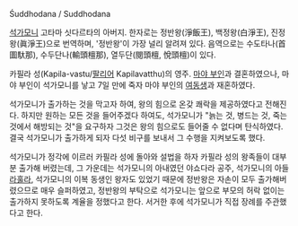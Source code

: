 Śuddhodana / Suddhodana

[석가모니](%EC%84%9D%EA%B0%80%EB%AA%A8%EB%8B%88.md) 고타마 싯다르타의 아버지. 한자로는
정반왕(淨飯王), 백정왕(白淨王), 진정왕(眞淨王)으로 번역하며, '정반왕'이 가장 널리 알려져 있다. 음역으로는 수도타나(首圖馱那),
수두단나(輸頭檀那), 열두단(閱頭檀, 悅頭檀)이 있다.

카필라 성(Kapila-vastu/[팔리어](%ED%8C%94%EB%A6%AC%EC%96%B4.md) Kapilavatthu)의 영주.
[마야 부인](%EB%A7%88%EC%95%BC%20%EB%B6%80%EC%9D%B8.md)과 결혼하였으나, 마야 부인이 석가모니를
낳고 7일 만에 죽자 마야 부인의 [여동생](%EC%97%AC%EB%8F%99%EC%83%9D.md)과 재혼하였다.

석가모니가 출가하는 것을 막고자 하여, 왕의 힘으로 온갖 쾌락을 제공하였다고 전해진다. 하지만 원하는 모든 것을 들어주겠다 하여도,
석가모니가 "늙는 것, 병드는 것, 죽는 것에서 해방되는 것"을 요구하자 그것은 왕의 힘으로도 들어줄 수 없다며 탄식하였다. 결국 석가모니가
출가하게 되자 다섯 비구를 보내서 그 수행을 지켜보도록 했다.

석가모니가 정각에 이르러 카필라 성에 돌아와 설법을 하자 카필라 성의 왕족들이 대부분 출가해 버렸는데, 그 가운데는 석가모니의 아내였던
야쇼다라 공주, 석가모니의 아들 [라훌라](%EB%9D%BC%ED%9B%8C%EB%9D%BC.md), 석가모니의 이복 동생인 왕자도
있었기 때문에 정반왕은 자손이 모두 출가해버렸으므로 매우 슬퍼하였고, 정반왕의 부탁으로 석가모니는 앞으로 부모의 허락 없이는 출가하지
못하도록 계율을 정했다고 한다. 서거한 후에 석가모니가 직접 장례를 주관했다고 한다.

